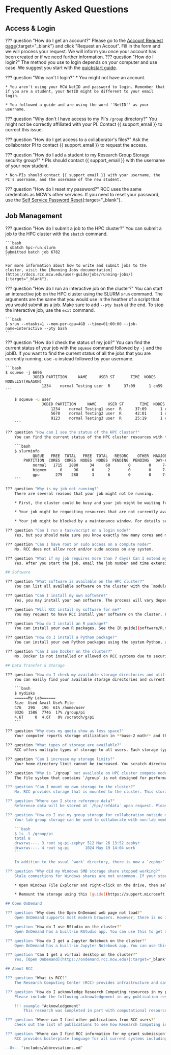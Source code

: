 # Frequently Asked Questions

## Access & Login

??? question "How do I get an account?"
    Please go to the [Account Request page](https://docs.rcc.mcw.edu/user-guide/accounts/){:target="_blank"} and click "Request an Accout". Fill in the form and we will process your request. We will inform you once your account has been created or if we need further information.
??? question "How do I login?"
    The method you use to login depends on your computer and use case. We suggest you start with the [quickstart guide](user-guide/quickstart.md#logging-in).

??? question "Why can't I login?"
    * You might not have an account.

    * You aren't using your MCW NetID and password to login. Remember that if you are a student, your NetID might be different to your email login.

    * You followed a guide and are using the word ''NetID'' as your username.

??? question "Why don't I have access to my PI's `/group` directory?"
    You might not be correctly affiliated with your PI. Contact {{ support_email }} to correct this issue.

??? question "How do I get access to a collaborator's files?"
    Ask the collaborator PI to contact {{ support_email }} to request the access.

??? question "How do I add a student to my Research Group Storage security group?"
    * PIs should contact {{ support_email }} with the username of your new student.

    * Non-PIs should contact {{ support_email }} with your username, the PI's username, and the username of the new student.

??? question "How do I reset my password?"
    RCC uses the same credentials as MCW's other services. If you need to reset your password, use the [Self Service Password Reset](https://infoscope.mcw.edu/is/services/sspr.htm){:target="_blank"}.

## Job Management

??? question "How do I submit a job to the HPC cluster?"
    You can submit a job to the HPC cluster with the `sbatch` command.

    ```bash
    $ sbatch hpc-run.slurm
    Submitted batch job 6782
    ```

    For more information about how to write and submit jobs to the cluster, visit the [Running Jobs documentation](https://docs.rcc.mcw.edu/user-guide/jobs/running-jobs/){:target="_blank"}.

??? question "How do I run an interactive job on the cluster?"
    You can start an interactive job on the HPC cluster using the SLURM `srun` command. The arguments are the same that you would use in the heather of a script that you would submit as a job. Make sure to add `--pty bash` at the end. To stop the interactive job, use the `exit` command.

    ```bash
    $ srun --ntasks=1 --mem-per-cpu=4GB --time=01:00:00 --job-name=interactive --pty bash
    ```

??? question "How do I check the status of my job?"
    You can find the current status of your job with the `squeue` command followed by `-j` and the jobID. If you want to find the current status of all the jobs that you are currently running, use `-u` instead followed by your username.

    ```bash
    $ squeue -j 6696
                JOBID PARTITION     NAME     USER ST       TIME  NODES NODELIST(REASON)
                    1234    normal Testing user  R      37:09      1 cn59
    ```

```bash
    $ squeue -u user
                JOBID PARTITION     NAME     USER ST       TIME  NODES NODELIST(REASON)
                    1234    normal Testing1 user  R      37:09      1 cn59
                    5678    normal Testing2 user  R      42:01      1 cn58
                    9123    normal Testing3 user  R      25:19      1 cn57
    ```

??? question "How can I see the status of the HPC cluster?"
    You can find the current status of the HPC cluster resources with the `slurminfo` command.

    ```bash
    $ slurminfo
            QUEUE   FREE  TOTAL   FREE  TOTAL   RESORC    OTHER  MAXJOBTIME    CORES    NODE  GPU
        PARTITION  CORES  CORES  NODES  NODES  PENDING  PENDING   DAY-HR:MN  PERNODE  MEM-GB (COUNT)
            normal   1715   2880     34     60        0        0     7-00:00       48     360 -
            bigmem      0     96      0      2        0        0     7-00:00       48    1500 -
            gpu       279    288      3      6        0        0     7-00:00       48     360 gpu:v100(4)
    ```

??? question "Why is my job not running?"
    There are several reasons that your job might not be running.

    * First, the cluster could be busy and your job might be waiting for resources to become available. The cluster is a shared resource and some wait time, while often short or non-existent, can be expected.

    * Your job might be requesting resources that are not currently available. Check the output of `squeue -j JobID`, where **JobID** is your SLURM job number. In the output, check the final column '''Nodelist (Reason)'''. You might see '''PD''' followed by a reason why the job is not running. This could indicate that your job is temporarily waiting for resources (see above) or is blocked. The more resources that you request, the higher chance that your job might sit in queue waiting for those resources to become available. Try to limit the amount of resources you request to only the ones you really need.

    * Your job might be blocked by a maintenance window. For details see [Job Scheduling and Maintenance](user-guide/jobs/running-jobs.md#job-scheduling-and-maintenance).

??? question "Can I run a task/script on a login node?"
    Yes, but you should make sure you know exactly how many cores and memory the task will use. Additionally, you should make sure this task will not run for more than **30 min**. Examples of allowed tasks might be a pre- or post- processing task for your input/output files. This might also include compiling or installing software. In general, please try to run all computationally intensive tasks on on the cluster compute nodes. For details see the [User Etiquette Guide](user-guide/etiquette.md).

??? question "Can I have root or sudo access on a compute node?"
    No. RCC does not allow root and/or sudo access on any system.

??? question "What if my job requires more than 7 days? Can I extend my job time?"
    Yes. After you start the job, email the job number and time extension request to {{ support_email }}.

## Software

??? question "What software is available on the HPC cluster?"
    You can list all available software on the cluster with the `module avail` command. See the [cluster software guide](software/modules.md) for details.

??? question "Can I install my own software?"
    Yes, you may install your own software. The process will vary depending on the type of software. Please contact {{ support_email }} if you need assistance.

??? question "Will RCC install my software for me?"
    You may request to have RCC install your software on the cluster. RCC will make a best effort but cannot guarantee that your software will run on the cluster. Please send software installation requests to {{ support_email }}.

??? question "How do I install an R package?"
    You can install your own R packages. See the [R guide](software/R.md) for details. Please also that RCC has centrally installed many packages that are either commonly used, or difficult to install. We suggest to check first if your package is already installed. Please contact {{ support_email }} for assistance or to have RCC install the package for you.

??? question "How do I install a Python package?"
    You can install your own Python packages using the system Python, a local Python, a virtual environment, or a conda environment. See the [Python guide](software/python.md) for details. Please also that RCC has centrally installed many packages that are either commonly used, or difficult to install. We suggest to check first if your package is already installed. Please contact {{ support_email }} for assistance or to have RCC install the package for you.

??? question "Can I use Docker on the cluster?"
    No. Docker is not installed or allowed on RCC systems due to security. However, RCC does provide a container solution called [Singularity](software/containers.md), which can import Docker containers to run on the cluster.

## Data Transfer & Storage

??? question "How do I check my available storage directories and utilization?"
    You can easily find your available storage directories and current utilization with the `mydisks` command.

    ```bash
    $ mydisks
    ======My Lab======
    Size  Used Avail Use% File
    47G   29G   19G  61% /home/user
    932G  158G  774G  17% /group/pi
    4.6T     0  4.6T   0% /scratch/g/pi
    ```

??? question "Why does my quota show as less space?"
    Your computer reports storage utilization in **base-2 math** and the storage system quotas use **base-10 math**. So, if your quota is 1TB, the `mydisks` command will show 932GB. *Please note that this is a difference in mathematical representation of the same value.* While the `mydisks` command shows less space, you are still able to use your full quota.

??? question "What types of storage are available?"
    RCC offers multiple types of storage to all users. Each storage type has a unique path on the cluster, and a unique use-case. Some storage is meant only for use with the cluster, while other storage like [Research Group Storage](storage/paid-storage.md) can be used as generalized Windows storage. Please see the [Storage Overview](storage/rcc-storage.md) for details.

??? question "Can I increase my storage limits?"
    Your home directory limit cannot be increased. You scratch directory limit may be increase upon request but this is subject to availability. Your `/group` Research Group Storage directory may be increased by [purchasing additional space](storage/paid-storage.md).

??? question "Why is `/group` not available on HPC cluster compute nodes?"
    The file system that contains `/group` is not designed for performance computing. In order to preserve every user's experience with `/group`, it is not available on compute nodes. You should follow the [scratch directory procedures](user-guide/quickstart.md#using-storage-with-jobs) to make sure your data is available to your cluster job.

??? question "Can I mount my own storage to the cluster?"
    No. RCC provides storage that is mounted to the cluster. This storage is specifically designed to work within the cluster network and meets performance requirements.

??? question "Where can I store reference data?"
    Reference data will be stored at `/hpc/refdata` upon request. Please see [Reference Data](storage/ref-data.md) for more information.

??? question "How do I use my group storage for collaboration outside my lab?"
    Your lab group storage can be used to collaborate with non-lab members. This is done with by-request project directories. For example, if lab `pi` would like to collaborate with some data for a project called `zephyr`, then the lab PI would contact RCC to create a project directory.

    ```bash
    $ ls -l /group/pi
    total 8
    drwxrws---. 3 root sg-pi-zephyr 512 Mar 26 13:52 zephyr
    drwxrws---. 4 root sg-pi       1024 May 19 14:04 work
    ```

    In addition to the usual `work` directory, there is now a `zephyr` project directory, which is controlled by the `sg-pi-zephyr` security group. Project data would go in that directory, and any number of collaborators (MCW researchers) can be added to the security group.

??? question "Why did my Windows SMB storage share stopped working?"
    Stale connections for Windows shares are not uncommon. If your storage share stopped working, chances are this is a stale connection. This is especially true if the storage was working one day, and you cannot connect the next day. To fix this issue, you'll need to remount the storage with the following steps.

    * Open Windows File Explorer and right-click on the drive, then select Disconnect.

    * Remount the storage using this [guide](https://support.microsoft.com/en-us/windows/map-a-network-drive-in-windows-10-29ce55d1-34e3-a7e2-4801-131475f9557d). In step #4, make sure to select `Connect using different credentials` during that process. If you are on a non-MCW managed computer, please enter your MCW username with the "MCWCORP\" domain prefix (example MCWCORP\jsmith).

## Open OnDemand

??? question "Why does the Open OnDemand web page not load?"
    Open OnDemand supports most modern browsers. However, there is no IE 11 support. To have the best experience using Open OnDemand, use the latest versions of [Google Chrome](https://www.google.com/chrome/dr/download/?brand=AYYF&ds_kid=43700075934933114&gad_source=1&gclid=CjwKCAjwvvmzBhA2EiwAtHVrb0yYgJPqjqfBsmpPda0Mf4C-n8RbyHkYbbxCYbuvMwbpnxy0YJA1tBoC0Y0QAvD_BwE&gclsrc=aw.ds){:target="_blank"}, [Mozilla Firefox](https://www.mozilla.org/en-US/firefox/new/){:target="_blank"} or [Microsoft Edge](https://www.microsoft.com/en-us/edge/download?form=MA13FJ){:target="_blank"}.

??? question "How do I use RStudio on the cluster?"
    Open OnDemand has a built-in RStudio app. You can use this to get a RStudio session on a compute node that you can access via your web browser. See the [RStudio on Open OnDemand guide](user-guide/access/ondemand.md#rstudio) for details.

??? question "How do I get a Jupyter Notebook on the cluster?"
    Open OnDemand has a built-in Jupyter Notebook app. You can use this to get a Jupyter Notebook on a compute node that you can access via your web browser. See the [Jupyter on Open OnDemand guide](user-guide/access/ondemand.md#jupyter-notebooks) for details.

??? question "Can I get a virtual desktop on the cluster?"
    Yes, [Open OnDemand](https://ondemand.rcc.mcw.edu){:target="_blank"} does have a virtual desktop app built-in. However, since the cluster compute nodes are not designed or built for desktop use, functionality may be limited.

## About RCC

??? question "What is RCC?"
    The Research Computing Center (RCC) provides infrastructure and campus-wide access to resources required for computationally intensive biomedical research. This includes shared hardware and research-specific software which is supported by MCW and research grants.

??? question "How do I acknowledge Research Computing resources in my publication?"
    Please include the following acknowledgement in any publication resulting from work on Research Computing resources:

    !!! example "Acknowledgement"
        This research was completed in part with computational resources and technical support provided by the Research Computing Center at the Medical College of Wisconsin.

??? question "Where can I find other publications from RCC users?"
    Check out the list of publications to see how Research Computing is enabling science at MCW. The list of publications is updated periodically. Please contact {{ support_email }} to add your publication.

??? question "Where can I find RCC information for my grant submission?"
    RCC provides boilerplate language for all current systems including cluster, storage, network, staffing, etc. See [Grant Assistance](grants.md) for details. Please note that RCC will also provide a letter of support upon request.

--8<-- "includes/abbreviations.md"
